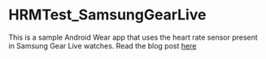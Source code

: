 HRMTest_SamsungGearLive
=======================

This is a sample Android Wear app that uses the heart rate sensor present in Samsung Gear Live watches. Read the blog post <a href="http://marctan.com/blog/2014/07/08/reading-heart-rate-data-from-samsung-gear-live/">here</a>
